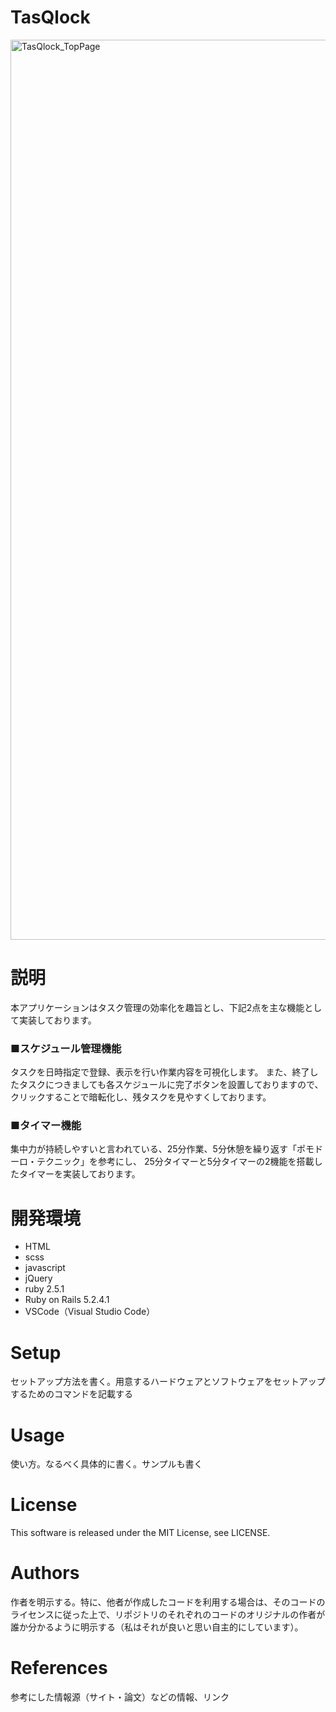 # TasQlock
<img width="1440" alt="TasQlock_TopPage" src="https://user-images.githubusercontent.com/47615811/76326367-debea100-632b-11ea-9058-3bedc008888a.png">


# 説明
本アプリケーションはタスク管理の効率化を趣旨とし、下記2点を主な機能として実装しております。

### ■スケジュール管理機能
タスクを日時指定で登録、表示を行い作業内容を可視化します。
また、終了したタスクにつきましても各スケジュールに完了ボタンを設置しておりますので、クリックすることで暗転化し、残タスクを見やすくしております。

### ■タイマー機能
集中力が持続しやすいと言われている、25分作業、5分休憩を繰り返す「ポモドーロ・テクニック」を参考にし、
25分タイマーと5分タイマーの2機能を搭載したタイマーを実装しております。

# 開発環境
- HTML
- scss
- javascript
- jQuery
- ruby 2.5.1
- Ruby on Rails 5.2.4.1
- VSCode（Visual Studio Code）

# Setup
セットアップ方法を書く。用意するハードウェアとソフトウェアをセットアップするためのコマンドを記載する

# Usage
使い方。なるべく具体的に書く。サンプルも書く

# License
This software is released under the MIT License, see LICENSE.

# Authors
作者を明示する。特に、他者が作成したコードを利用する場合は、そのコードのライセンスに従った上で、リポジトリのそれぞれのコードのオリジナルの作者が誰か分かるように明示する（私はそれが良いと思い自主的にしています）。

# References
参考にした情報源（サイト・論文）などの情報、リンク

